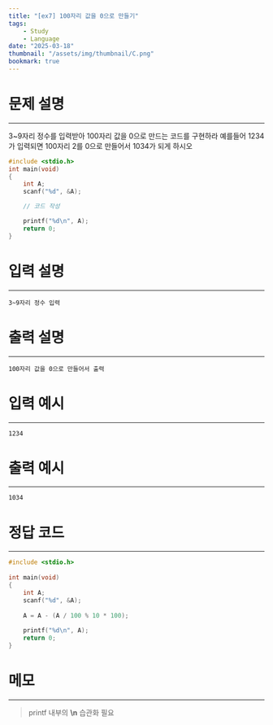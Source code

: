 ```yaml
---
title: "[ex7] 100자리 값을 0으로 만들기"
tags:
    - Study
    - Language
date: "2025-03-18"
thumbnail: "/assets/img/thumbnail/C.png"
bookmark: true
---
```

# 문제 설명
---
3~9자리 정수를 입력받아 100자리 값을 0으로 만드는 코드를 구현하라
예를들어 1234가 입력되면 100자리 2를 0으로 만들어서 1034가 되게 하시오

```c
#include <stdio.h>
int main(void) 
{
	int A;
	scanf("%d", &A);

	// 코드 작성

	printf("%d\n", A);
	return 0;
}
```

# 입력 설명
---

```
3~9자리 정수 입력
```

# 출력 설명
---

```
100자리 값을 0으로 만들어서 출력
```

# 입력 예시
---

```
1234
```

# 출력 예시
---

```
1034
```

# 정답 코드
---

```c
#include <stdio.h>
 
int main(void) 
{
    int A;
    scanf("%d", &A);
 
    A = A - (A / 100 % 10 * 100);
 
    printf("%d\n", A);
    return 0;
}
```

# 메모
---
> printf 내부의 **\n** 습관화 필요